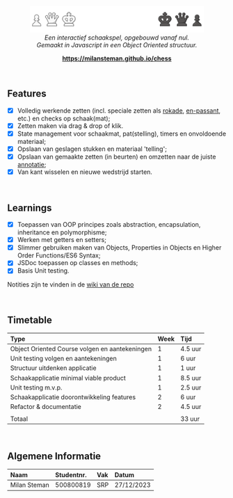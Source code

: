 <br>
<p align="center">
  <img src="images/docs/banner.png" alt="logo" width="400px"/>
    <br>
      <i>Een interactief schaakspel, opgebouwd vanaf nul.
        <br>Gemaakt in Javascript in een Object Oriented structuur.</i>
  <br>
</p>

<p align="center">
  <a href="https://milansteman.github.io/chess"><strong>https://milansteman.github.io/chess</strong></a>
  <br>
</p>

<br>

## Features
- [x] Volledig werkende zetten (incl. speciale zetten als <a href="https://en.wikipedia.org/wiki/Castling#:~:text=Castling%20is%20a%20move%20in,that%20the%20king%20passed%20over.">rokade</a>, <a href="https://en.wikipedia.org/wiki/En_passant">en-passant</a>, etc.) en checks op schaak(mat);
- [x] Zetten maken via drag & drop of klik.
- [x] State management voor schaakmat, pat(stelling), timers en onvoldoende materiaal;
- [x] Opslaan van geslagen stukken en materiaal 'telling';
- [x] Opslaan van gemaakte zetten (in beurten) en omzetten naar de juiste <a href="https://www.chess.com/terms/chess-notation">annotatie</a>;
- [x] Van kant wisselen en nieuwe wedstrijd starten.

<br>  

## Learnings
- [x] Toepassen van OOP principes zoals abstraction, encapsulation, inheritance en polymorphisme;
- [x] Werken met getters en setters;
- [x] Slimmer gebruiken maken van Objects, Properties in Objects en Higher Order Functions/ES6 Syntax;
- [x] JSDoc toepassen op classes en methods;
- [x] Basis Unit testing.

Notities zijn te vinden in de <a href="https://github.com/MilanSteman/chess/wiki">wiki van de repo</a>

<br>

## Timetable
| Type                                           | Week | Tijd    |
| :--------------------------------------------- | :--- | :------ |
| Object Oriented Course volgen en aantekeningen | 1    | 4.5 uur |
| Unit testing volgen en aantekeningen           | 1    | 6 uur   |
| Structuur uitdenken applicatie                 | 1    | 1 uur   |
| Schaakapplicatie minimal viable product        | 1    | 8.5 uur |
| Unit testing m.v.p.                            | 1    | 2.5 uur |
| Schaakapplicatie doorontwikkeling features     | 2    | 6 uur   |
| Refactor & documentatie                        | 2    | 4.5 uur |
|                                                |      |         |
| Totaal                                         |      | 33 uur  |

<br>

## Algemene Informatie
| Naam         | Studentnr. | Vak | Datum      |
| :----------- | :--------- | :-- | :--------- |
| Milan Steman | 500800819  | SRP | 27/12/2023 |